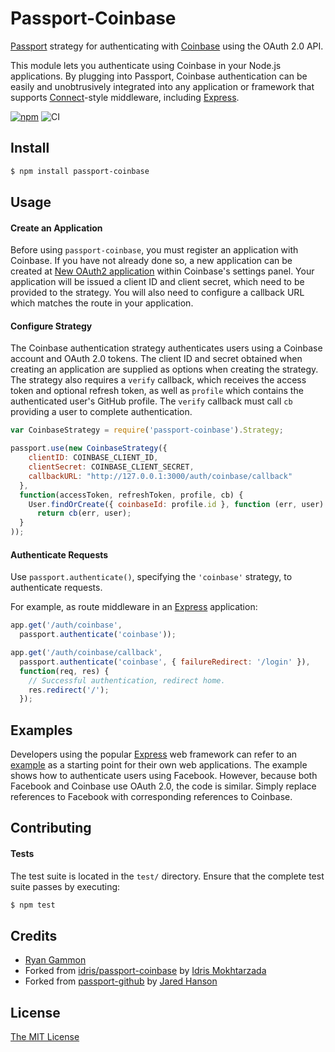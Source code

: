 # Passport-Coinbase

[Passport](http://passportjs.org/) strategy for authenticating with [Coinbase](https://coinbase.com/)
using the OAuth 2.0 API.

This module lets you authenticate using Coinbase in your Node.js applications.
By plugging into Passport, Coinbase authentication can be easily and
unobtrusively integrated into any application or framework that supports
[Connect](http://www.senchalabs.org/connect/)-style middleware, including
[Express](http://expressjs.com/).

[![npm](https://img.shields.io/npm/v/passport-coinbase.svg)](https://www.npmjs.com/package/passport-coinbase)
![CI](https://github.com/rggammon/passport-coinbase/workflows/Node.js%20CI/badge.svg)

## Install

```bash
$ npm install passport-coinbase
```

## Usage

#### Create an Application

Before using `passport-coinbase`, you must register an application with Coinbase.
If you have not already done so, a new application can be created at
[New OAuth2 application](https://www.coinbase.com/oauth/applications/new) within
Coinbase's settings panel.  Your application will be issued a client ID and client
secret, which need to be provided to the strategy.  You will also need to
configure a callback URL which matches the route in your application.

#### Configure Strategy

The Coinbase authentication strategy authenticates users using a Coinbase account
and OAuth 2.0 tokens.  The client ID and secret obtained when creating an
application are supplied as options when creating the strategy.  The strategy
also requires a `verify` callback, which receives the access token and optional
refresh token, as well as `profile` which contains the authenticated user's
GitHub profile.  The `verify` callback must call `cb` providing a user to
complete authentication.

```js
var CoinbaseStrategy = require('passport-coinbase').Strategy;

passport.use(new CoinbaseStrategy({
    clientID: COINBASE_CLIENT_ID,
    clientSecret: COINBASE_CLIENT_SECRET,
    callbackURL: "http://127.0.0.1:3000/auth/coinbase/callback"
  },
  function(accessToken, refreshToken, profile, cb) {
    User.findOrCreate({ coinbaseId: profile.id }, function (err, user) {
      return cb(err, user);
  }
));
```
#### Authenticate Requests

Use `passport.authenticate()`, specifying the `'coinbase'` strategy, to
authenticate requests.

For example, as route middleware in an [Express](http://expressjs.com/)
application:

```js
app.get('/auth/coinbase',
  passport.authenticate('coinbase'));

app.get('/auth/coinbase/callback', 
  passport.authenticate('coinbase', { failureRedirect: '/login' }),
  function(req, res) {
    // Successful authentication, redirect home.
    res.redirect('/');
  });
```

## Examples

Developers using the popular [Express](http://expressjs.com/) web framework can
refer to an [example](https://github.com/passport/express-4.x-facebook-example)
as a starting point for their own web applications.  The example shows how to
authenticate users using Facebook.  However, because both Facebook and Coinbase
use OAuth 2.0, the code is similar.  Simply replace references to Facebook with
corresponding references to Coinbase.

## Contributing

#### Tests
The test suite is located in the `test/` directory.  Ensure that the complete 
test suite passes by executing:

```bash
$ npm test
```

## Credits
  - [Ryan Gammon](https://github.com/rggammon)
  - Forked from [idris/passport-coinbase](https://github.com/idris/passport-coinbase) by [Idris Mokhtarzada](https://github.com/idris)
  - Forked from [passport-github](https://github.com/jaredhanson/passport-github) by [Jared Hanson](https://github.com/jaredhanson)

## License

[The MIT License](http://opensource.org/licenses/MIT)
